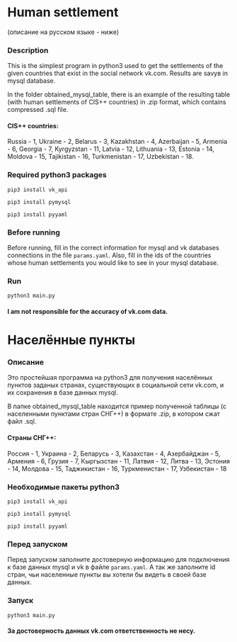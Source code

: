 
# Human settlement
(описание на русском языке - ниже)

### Description 

This is the simplest program in python3 used to get the settlements of the given countries that exist in the social network vk.com. Results are savув in mysql database. 

In the folder obtained_mysql_table, there is an example of the resulting table (with human settlements of CIS++ countries) in .zip format, which contains compressed .sql file. 

#### CIS++ countries:
Russia - 1,
Ukraine - 2,
Belarus - 3,
Kazakhstan - 4,
Azerbaijan - 5,
Armenia - 6,
Georgia - 7,
Kyrgyzstan - 11,
Latvia - 12,
Lithuania - 13,
Estonia - 14,
Moldova - 15,
Tajikistan - 16,
Turkmenistan - 17,
Uzbekistan - 18.


### Required python3 packages

`pip3 install vk_api`

`pip3 install pymysql`

`pip3 install pyyaml`

### Before running

Before running, fill in the correct information for mysql and vk databases connections in the file `params.yaml`. Also, fill in the ids of the countries whose human settlements you would like to see in your mysql database. 

### Run

`python3 main.py` 

#### I am not responsible for the accuracy of vk.com data.





# Населённые пункты

### Описание 

Это простейшая программа на python3 для получения населённых пунктов заданых странах, существующих в социальной сети vk.com, и их сохранения в базе данных mysql. 

В папке obtained_mysql_table находится пример полученной таблицы (с населенными пунктами стран СНГ++) в формате .zip, в котором сжат файл .sql. 

#### Страны СНГ++:
Россия - 1,
Украина - 2,
Беларусь - 3,
Казахстан - 4,
Азербайджан - 5,
Армения - 6,
Грузия - 7,
Кыргызстан - 11,
Латвия - 12,
Литва - 13,
Эстония - 14,
Молдова - 15,
Таджикистан - 16,
Туркменистан - 17,
Узбекистан - 18

### Необходимые пакеты python3

`pip3 install vk_api`

`pip3 install pymysql`

`pip3 install pyyaml`

### Перед запуском

Перед запуском заполните достоверную информацию для подключения к базе данных mysql и vk в файле `params.yaml`. А так же заполните id стран, чьи населенные пункты вы хотели бы видеть в своей базе данных. 

### Запуск

`python3 main.py` 

#### За достоверность данных vk.com ответственность не несу.  
